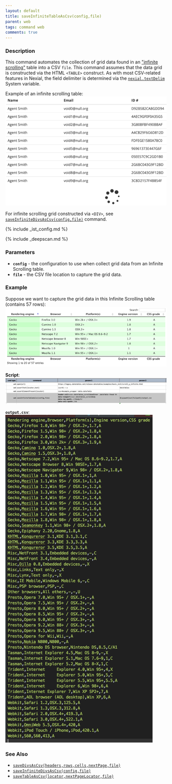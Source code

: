 ```yaml
---
layout: default
title: saveInfiniteTableAsCsv(config,file)
parent: web
tags: command web
comments: true
---
```



### Description
This command automates the collection of grid data found in an 
<a href="https://www.nngroup.com/articles/infinite-scrolling/" class="external-link" target="_nexial_external">"infinite scrolling"</a> 
table into a CSV `file`. This command assumes that the data grid is constructed via the HTML `<TABLE>` construct.  As 
with most CSV-related features in Nexial, the field delimiter is determined via the 
[`nexial.textDelim`](../../systemvars/index#nexial.textDelim) System variable.

Example of an infinite scrolling table:<br/>
![](image/saveInfiniteTableAsCsv_01.png)

For infinite scrolling grid constructed via `<DIV>`, see 
[`saveInfiniteDivsAsCsv(config,file)`](saveInfiniteDivsAsCsv(config,file)) command.

{% include _ist_config.md %}

{% include _deepscan.md %}


### Parameters
- **`config`** - the configuration to use when collect grid data from an Infinite Scrolling table.
- **`file`** - the CSV file location to capture the grid data.


### Example
Suppose we want to capture the grid data in this Infinite Scrolling table (contains 57 rows):<br/>
![](image/saveInfiniteTableAsCsv_04.png)

**Script**:<br/>
![](image/saveInfiniteTableAsCsv_03.png)

**`output.csv`**:<br/>
![](image/saveInfiniteTableAsCsv_05.png)


### See Also
- [`saveDivsAsCsv(headers,rows,cells,nextPage,file)`](saveDivsAsCsv(headers,rows,cells,nextPage,file))
- [`saveInfiniteDivsAsCsv(config,file)`](saveInfiniteDivsAsCsv(config,file))
- [`saveTableAsCsv(locator,nextPageLocator,file)`](saveTableAsCsv(locator,nextPageLocator,file))
